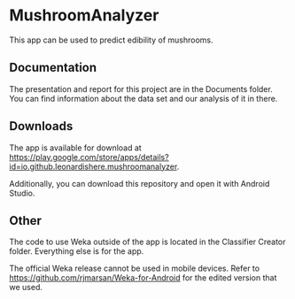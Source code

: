 # MushroomAnalyzer

This app can be used to predict edibility of mushrooms.

## Documentation

The presentation and report for this project are in the Documents folder. You can find information about the data set and our analysis of it in there.

## Downloads

The app is available for download at https://play.google.com/store/apps/details?id=io.github.leonardishere.mushroomanalyzer.

Additionally, you can download this repository and open it with Android Studio.

## Other

The code to use Weka outside of the app is located in the Classifier Creator folder. Everything else is for the app.

The official Weka release cannot be used in mobile devices. Refer to https://github.com/rjmarsan/Weka-for-Android for the edited version that we used.